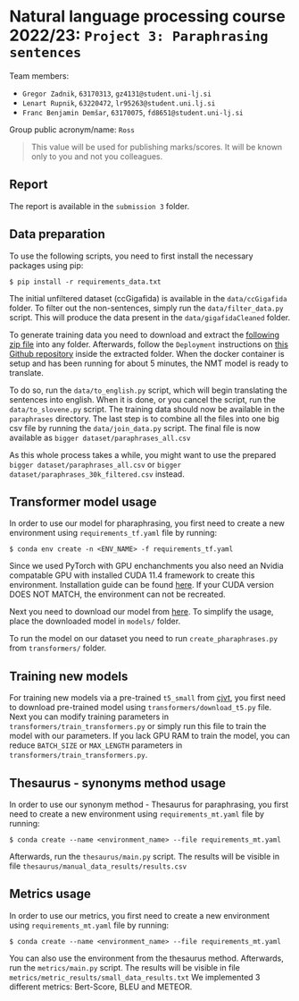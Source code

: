# Natural language processing course 2022/23: `Project 3: Paraphrasing sentences`

Team members:

* `Gregor Zadnik`, `63170313`, `gz4131@student.uni-lj.si`
* `Lenart Rupnik`, `63220472`, `lr95263@student.uni.lj.si`
* `Franc Benjamin Demšar`, `63170075`, `fd8651@student.uni-lj.si`

Group public acronym/name: `Ross`

> This value will be used for publishing marks/scores. It will be known only to you and not you colleagues.

## Report

The report is available in the `submission 3` folder.

## Data preparation

To use the following scripts, you need to first install the necessary packages using pip:

```
$ pip install -r requirements_data.txt
```

The initial unfiltered dataset (ccGigafida) is available in the `data/ccGigafida` folder. To filter out the non-sentences, simply run the `data/filter_data.py` script.
This will produce the data present in the `data/gigafidaCleaned` folder.

To generate training data you need to download and extract the [following zip file](https://drive.google.com/file/d/1VoHoFJv52mxa9Ebr7-vjEXtufiRLoyBp/view?usp=sharing) into any folder. Afterwards, follow the `Deployment` instructions on [this Github repository](https://github.com/clarinsi/Slovene_NMT) inside the extracted folder. When the docker container is setup and has been running for about 5 minutes, the NMT model is ready to translate.

To do so, run the `data/to_english.py` script, which will begin translating the sentences into english. When it is done, or you cancel the script, run the `data/to_slovene.py` script. The training data should now be available in the `paraphrases` directory. The last step is to combine all the files into one big csv file by running the `data/join_data.py` script. The final file is now available as `bigger dataset/paraphrases_all.csv`

As this whole process takes a while, you might want to use the prepared `bigger dataset/paraphrases_all.csv` or `bigger dataset/paraphrases_30k_filtered.csv` instead.

## Transformer model usage

In order to use our model for pharaphrasing, you first need to create a new environment using `requirements_tf.yaml` file by running:
```
$ conda env create -n <ENV_NAME> -f requirements_tf.yaml
```

Since we used PyTorch with GPU enchanchments you also need an Nvidia compatable GPU with installed CUDA 11.4 framework to create this environment. Installation guide can be found [here](https://docs.nvidia.com/cuda/cuda-installation-guide-microsoft-windows/index.html). If your CUDA version DOES NOT MATCH, the environment can not be recreated.

Next you need to download our model from [here](https://drive.google.com/file/d/14ArLqplnn1WAA34IkjTq3p1jod6fYX4j/view?usp=sharing). To simplify the usage, place the downloaded model in `models/` folder.

To run the model on our dataset you need to run `create_pharaphrases.py` from `transformers/` folder.

## Training new models

For training new models via a pre-trained `t5_small` from [cjvt](https://huggingface.co/cjvt/t5-sl-small), you first need to download pre-trained model using `transformers/download_t5.py` file. Next you can modify training parameters in `transformers/train_transformers.py` or simply run this file to train the model with our parameters. If you lack GPU RAM to train the model, you can reduce `BATCH_SIZE` or `MAX_LENGTH` parameters in `transformers/train_transformers.py`.

## Thesaurus - synonyms method usage

In order to use our synonym method - Thesaurus for paraphrasing, you first need to create a new environment using `requirements_mt.yaml` file by running:

```
$ conda create --name <environment_name> --file requirements_mt.yaml
```
Afterwards, run the `thesaurus/main.py` script. The results will be visible in file `thesaurus/manual_data_results/results.csv`

## Metrics usage

In order to use our metrics, you first need to create a new environment using `requirements_mt.yaml` file by running:

```
$ conda create --name <environment_name> --file requirements_mt.yaml
```

You can also use the environment from the thesaurus method.
Afterwards, run the `metrics/main.py` script. The results will be visible in file `metrics/metric_results/small_data_results.txt`
We implemented 3 different metrics: Bert-Score, BLEU and METEOR.
